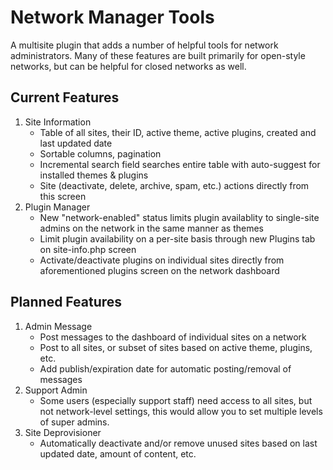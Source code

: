 # Network Manager Tools

A multisite plugin that adds a number of helpful tools for network administrators. Many of these features are built primarily for open-style networks, but can be helpful for closed networks as well.

## Current Features
1. Site Information
	* Table of all sites, their ID, active theme, active plugins, created and last updated date
	* Sortable columns, pagination
	* Incremental search field searches entire table with auto-suggest for installed themes & plugins
	* Site (deactivate, delete, archive, spam, etc.) actions directly from this screen
1. Plugin Manager
	* New "network-enabled" status limits plugin availablity to single-site admins on the network in the same manner as themes
	* Limit plugin availability on a per-site basis through new Plugins tab on site-info.php screen
	* Activate/deactivate plugins on individual sites directly from aforementioned plugins screen on the network dashboard

## Planned Features
1. Admin Message
	* Post messages to the dashboard of individual sites on a network
	* Post to all sites, or subset of sites based on active theme, plugins, etc.
	* Add publish/expiration date for automatic posting/removal of messages
1. Support Admin
	* Some users (especially support staff) need access to all sites, but not network-level settings, this would allow you to set multiple levels of super admins.
1. Site Deprovisioner
	* Automatically deactivate and/or remove unused sites based on last updated date, amount of content, etc.